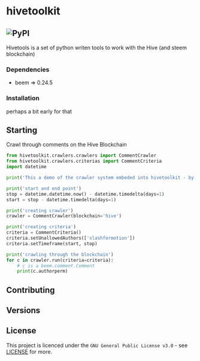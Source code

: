 # hivetoolkit
![PyPI](https://img.shields.io/pypi/v/hivetoolkit?label=pypi)
---

Hivetools is a set of python writen tools to work with the Hive (and steem blockchain)


### Dependencies

- beem => 0.24.5

### Installation

perhaps a bit early for that

## Starting

Crawl through comments on the Hive Blockchain
```Python
from hivetoolkit.crawlers.crawlers import CommentCrawler
from hivetoolkit.crawlers.criterias import CommentCriteria
import datetime

print('This a demo of the crawler system embeded into hivetoolkit - by @slashformotion')

print('start and end point')
stop = datetime.datetime.now() - datetime.timedelta(days=1)
start = stop - datetime.timedelta(days=1)

print('creating crawler')
crawler = CommentCrawler(blockchain='hive')

print('creating criteria')
criteria = CommentCriteria()
criteria.setUnallowedAuthors(['slashformotion'])
criteria.setTimeframe(start, stop)

print('crawling through the blockchain')
for c in crawler.run(criteria=criteria):
    # c is a beem.comment.Comment
    print(c.authorperm)
```
## Contributing


## Versions



## License

This project is licenced under the  ``GNU General Public License v3.0`` - see [LICENSE](LICENSE) for more.

